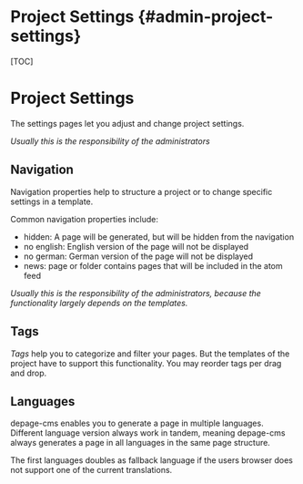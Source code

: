 Project Settings     {#admin-project-settings}
================

[TOC]

Project Settings
================

The settings pages let you adjust and change project settings.

*Usually this is the responsibility of the administrators*


Navigation
----------

Navigation properties help to structure a project or to change specific settings in a template.

Common navigation properties include:

- hidden: A page will be generated, but will be hidden from the navigation
- no english: English version of the page will not be displayed
- no german: German version of the page will not be displayed
- news: page or folder contains pages that will be included in the atom feed

*Usually this is the responsibility of the administrators, because the functionality largely depends on the templates.*


Tags
----

*Tags* help you to categorize and filter your pages. But the templates of the project have to support this functionality. You may reorder tags per drag and drop.


Languages
--------

depage-cms enables you to generate a page in multiple languages. Different language version always work in tandem, meaning depage-cms always generates a page in all languages in the same page structure.

The first languages doubles as fallback language if the users browser does not support one of the current translations.
